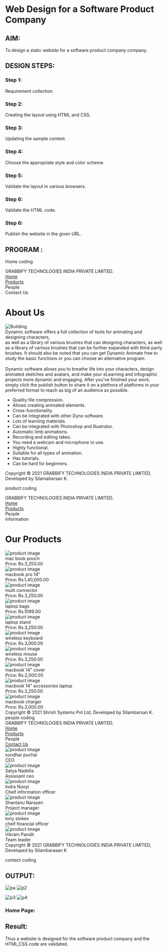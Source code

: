 # Web Design for a Software Product Company

## AIM:

To design a static website for a software product company company.

## DESIGN STEPS:

### Step 1:

Requirement collection.

### Step 2:

Creating the layout using HTML and CSS.

### Step 3:

Updating the sample content.

### Step 4:

Choose the appropriate style and color scheme.

### Step 5:

Validate the layout in various browsers.

### Step 6:

Validate the HTML code.

### Step 6:

Publish the website in the given URL.

## PROGRAM :
Home coding
<html>
<html lang="en">
 <head>
 <title>GRABBIFY TECHNOLOGIES INDIA PRIVATE LIMITED</title>
 <link rel="stylesheet" href="./css/layout.css" />
 <link rel="icon" href="./img/icon.jpg" type="image/x-icon" />
 </head>
 <body>
 <div class="container">
 <div class="banner">GRABBIFY TECHNOLOGIES INDIA PRIVATE LIMITED.</div>
 <div class="menu">
 <div class="menuitemselected"><a href="/static/home.html">Home</a></div>
 <div class="menuitem"><a href="/static/products.html">Products</a></div>
 <div class="menuitem"><a>People</a></div>
 <div class="menuitem"><a>Contact Us</a></div>
 </div>
 <div class="content">
 <div class="homecontent">
 <h1>About Us</h1>
 <img src="./img/front.jpg" alt="Building" />
 <div class="contenttext">
 Dynamic software offers a full collection of tools for animating and
 designing characters, </br>as well as a library of various brushes that
can
 designing characters, as well as a library of various brushes that can
 be further expanded with third-party brushes. It should also be noted
 that you can get Dynamic Animate free to study the basic functions or
you
 can choose an alternative program.
 <br />
 <br />
 Dynamic software allows you to breathe life into your characters, design
animated
 sketches and avatars, and make your eLearning and infographic projects
more dynamic
 and engaging. After you've finished your work, simply click the publish
button to share
 it on a plethora of platforms in your preferred format to reach as big
of an audience as possible.



 <ul>
 <li>Quality file compression.</li>
 <li>Allows creating animated elements.</li>
 <li>Cross-functionality.</li>
 <li>Can be integrated with other Dyno software.</li>
 <li>Lots of learning materials.</li>
 <li>Can be integrated with Photoshop and Illustrator.</li>
 <li>Automatic limb animations.</li>
 <li>Recording and editing takes.</li>
 <li>You need a webcam and microphone to use.</li>
 <li>Highly functional.</li>
 <li>Suitable for all types of animation.</li>
 <li>Has tutorials.</li>
 <li>Can be hard for beginners.</li>
 </ul>
 </div>
 </div>
 </div>
 <div class="footer">
 Copyright &#169; 2021 GRABBIFY TECHNOLOGIES INDIA PRIVATE LIMITED, Developed by Silamabarsan K.
 </div>
 </div>
 </body>
</html>

product coding
<!DOCTYPE html>
<html lang="en">
  <head>
    <title>GRABBIFY TECHNOLOGIES INDIA PRIVATE LIMITED</title>
    <link rel="stylesheet" href="./css/layout.css" />
    <link rel="icon" href="./img/icon.jpg" type="image/x-icon" />
  </head>

  <body>
    <div class="container">
      <div class="banner">GRABBIFY TECHNOLOGIES INDIA PRIVATE LIMITED.</div>
      <div class="menu">
        <div class="menuitem"><a href="/static/home.html">Home</a></div>
        <div class="menuitemselected">
          <a href="/static/products.html">Products</a>
        </div>
        <div class="menuitem"><a>People</a></div>
        <div class="menuitem"><a>information</a></div>
      </div>
      <div class="content">
        <div class="productcontent">    
          <h1>Our Products</h1>
          <div class="productitems">
            <div class="productitems">
              <div class="productitem"> 
                  <div class="itemimage">
                  <img src="img/a1.jpg" alt="product image">
                  </div>
                  <div class="itemname">mac book pouch</div>
                  <div class="itemprice">Price: Rs.3,250.00 </div>
              </div>
            <div class="productitem"> 
                <div class="itemimage">
                <img src="img/a10.jpg"  alt="product image">
                </div>
                <div class="itemname">macbook pro 14"</div>
                <div class="itemprice">Price: Rs.1,40,000.00 </div>
            </div>
              <div class="productitems">
                <div class="productitem"> 
                    <div class="itemimage">
                    <img src="img/a2.jpg" alt="product image">
                    </div>
                    <div class="itemname">multi connector</div>
                    <div class="itemprice">Price: Rs.3,250.00 </div>
                </div>
              <div class="productitem"> 
                  <div class="itemimage">
                  <img src="img/a3.jpg"  alt="product image">
                  </div>
                  <div class="itemname">laptop bags</div>
                  <div class="itemprice">Price: Rs.1099.00 </div>
              </div>
              <div class="productitems">
                <div class="productitem"> 
                    <div class="itemimage">
                    <img src="img/a4.jpg" alt="product image">
                    </div>
                    <div class="itemname">laptop stand</div>
                    <div class="itemprice">Price: Rs.3,250.00 </div>
                </div>
              <div class="productitem"> 
                  <div class="itemimage">
                  <img src="img/a5.jpg"  alt="product image">
                  </div>
                  <div class="itemname">wireless keyboard</div>
                  <div class="itemprice">Price: Rs.3,000.00 </div>
              </div>
              <div class="productitems">
                <div class="productitem"> 
                    <div class="itemimage">
                    <img src="img/a6.jpg" alt="product image">
                    </div>
                    <div class="itemname">wireless mouse</div>
                    <div class="itemprice">Price: Rs.3,250.00 </div>
                </div>
              <div class="productitem"> 
                  <div class="itemimage">
                  <img src="img/a7.jpg"  alt="product image">
                  </div>
                  <div class="itemname">macbook 14" cover</div>
                  <div class="itemprice">Price: Rs.2,000.00 </div>
              </div>
              <div class="productitems">
                <div class="productitem"> 
                    <div class="itemimage">
                    <img src="img/a8.jpg" alt="product image">
                    </div>
                    <div class="itemname">macbook 14" accessories laptop </div>
                    <div class="itemprice">Price: Rs.3,250.00 </div>
                </div>
              <div class="productitem"> 
                  <div class="itemimage">
                  <img src="img/a9.jpg"  alt="product image">
                  </div>
                  <div class="itemname">macbook charger</div>
                  <div class="itemprice">Price: Rs.3,000.00 </div>
              </div>
          </div>        
      </div>
      <div class="footer">
        Copyright &#169; 2021 Shrish Systems Pvt Ltd, Developed by Silambarsan K.
      </div>
    </div>
  </body>
</html>
people coding
<!DOCTYPE html>
<html lang="en">
  <head>
    <title>GRABBIFY TECHNOLOGIES INDIA PRIVATE LIMITED</title>
    <link rel="stylesheet" href="./css/layout.css" />
    <link rel="icon" href="./img/icon.jpg" type="image/x-icon" />
  </head>

  <body>
    <div class="container">
      <div class="banner">GRABBIFY TECHNOLOGIES INDIA PRIVATE LIMITED.</div>
      <div class="menu">
        <div class="menuitem"><a href="/static/home.html">Home</a></div>
        <div class="menuitem"><a href="/static/products.html">Products</a></div>  
        <div class="menuitemselected"><a href ="/static/people.html"></a>People</a></div>
        <div class="menuitem"><a href="/static/contact.html">Contact Us</a></div>
      </div>
      <div class="content">
      <div class="productitem"> 
        <div class="itemimage">
        <img src="img/c1.webp"  alt="product image">
      </div>
         <div class="itemname">sundhar puchai</div>
         <div class="itemname">CEO</div>
      </div>
      <div class="productitem"> 
        <div class="itemimage">
        <img src="img/c2.webp"  alt="product image">
      </div>
         <div class="itemname">Satya Nadella</div>
         <div class="itemname">Assissant ceo</div>
      </div>
      <div class="productitem"> 
        <div class="itemimage">
        <img src="img/c3.webp"  alt="product image">
      </div>
        <div class="itemname">Indra Nooyi</div>
        <div class="itemname">Cheif information officer</div>
      </div>
      <div class="productitem"> 
        <div class="itemimage">
        <img src="img/c4.webp"  alt="product image">
      </div>
        <div class="itemname">Shantanu Narayen</div>
        <div class="itemname">Project manager</div>
      </div>
      <div class="productitem"> 
        <div class="itemimage">
        <img src="img/c5.webp"  alt="product image">
      </div>
        <div class="itemname">tony stokes</div>
        <div class="itemname">cheif financial officer</div>
      </div>
      <div class="productitem"> 
        <div class="itemimage">
        <img src="img/c6.webp"  alt="product image">
      </div>
        <div class="itemname">Vikram Pandit</div>
        <div class="itemname">Team leader</div>
      </div>
      <div class="footer">
        Copyright &#169; 2021 GRABBIFY TECHNOLOGIES INDIA PRIVATE LIMITED, Developed by Silambarasan K
       </div>
    </div>
  </body>
</html>

contact coding


## OUTPUT:
![pa](https://user-images.githubusercontent.com/94525786/147331485-9f4f8625-68c6-4de6-8bc8-89e8855c79bb.png)
           ![p2](https://user-images.githubusercontent.com/94525786/147331587-7cfd19d2-d8d2-4337-9732-f8fa61b502bc.png)

![p3](https://user-images.githubusercontent.com/94525786/147331594-c96392ea-186d-4c24-9b13-653028d31b16.png)
![p4](https://user-images.githubusercontent.com/94525786/147331606-655a6f69-3765-4ed5-9e9a-a8549b94c3cc.png)

### Home Page:



## Result:

Thus a website is designed for the software product company and the HTML,CSS code are validated.
